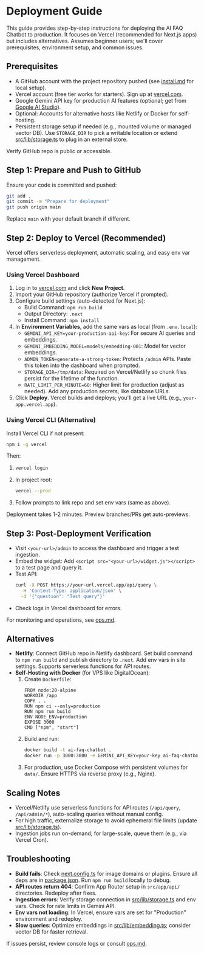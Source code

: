 # Deployment Guide

This guide provides step-by-step instructions for deploying the AI FAQ Chatbot to production. It focuses on Vercel (recommended for Next.js apps) but includes alternatives. Assumes beginner users; we'll cover prerequisites, environment setup, and common issues.

## Prerequisites

- A GitHub account with the project repository pushed (see [install.md](docs/install.md) for local setup).
- Vercel account (free tier works for starters). Sign up at [vercel.com](https://vercel.com).
- Google Gemini API key for production AI features (optional; get from [Google AI Studio](https://aistudio.google.com/app/apikey)).
- Optional: Accounts for alternative hosts like Netlify or Docker for self-hosting.
- Persistent storage setup if needed (e.g., mounted volume or managed vector DB). Use `STORAGE_DIR` to pick a writable location or extend [src/lib/storage.ts](../src/lib/storage.ts) to plug in an external store.

Verify GitHub repo is public or accessible.

## Step 1: Prepare and Push to GitHub

Ensure your code is committed and pushed:
```bash
git add .
git commit -m "Prepare for deployment"
git push origin main
```

Replace `main` with your default branch if different.

## Step 2: Deploy to Vercel (Recommended)

Vercel offers serverless deployment, automatic scaling, and easy env var management.

### Using Vercel Dashboard
1. Log in to [vercel.com](https://vercel.com) and click **New Project**.
2. Import your GitHub repository (authorize Vercel if prompted).
3. Configure build settings (auto-detected for Next.js):
   - Build Command: `npm run build`
   - Output Directory: `.next`
   - Install Command: `npm install`
4. In **Environment Variables**, add the same vars as local (from `.env.local`):
   - `GEMINI_API_KEY=your-production-api-key`: For secure AI queries and embeddings.
   - `GEMINI_EMBEDDING_MODEL=models/embedding-001`: Model for vector embeddings.
   - `ADMIN_TOKEN=generate-a-strong-token`: Protects `/admin` APIs. Paste this token into the dashboard when prompted.
   - `STORAGE_DIR=/tmp/data`: Required on Vercel/Netlify so chunk files persist for the lifetime of the function.
   - `RATE_LIMIT_PER_MINUTE=60`: Higher limit for production (adjust as needed).
   Add any production secrets, like database URLs.
5. Click **Deploy**. Vercel builds and deploys; you'll get a live URL (e.g., `your-app.vercel.app`).

### Using Vercel CLI (Alternative)
Install Vercel CLI if not present:
```bash
npm i -g vercel
```
Then:
1. ```bash
   vercel login
   ```
2. In project root:
   ```bash
   vercel --prod
   ```
3. Follow prompts to link repo and set env vars (same as above).

Deployment takes 1-2 minutes. Preview branches/PRs get auto-previews.

## Step 3: Post-Deployment Verification

- Visit `<your-url>/admin` to access the dashboard and trigger a test ingestion.
- Embed the widget: Add `<script src="<your-url>/widget.js"></script>` to a test page and query it.
- Test API: 
  ```bash
  curl -X POST https://your-url.vercel.app/api/query \
    -H 'Content-Type: application/json' \
    -d '{"question": "Test query"}'
  ```
- Check logs in Vercel dashboard for errors.

For monitoring and operations, see [ops.md](docs/ops.md).

## Alternatives

- **Netlify**: Connect GitHub repo in Netlify dashboard. Set build command to `npm run build` and publish directory to `.next`. Add env vars in site settings. Supports serverless functions for API routes.
- **Self-Hosting with Docker** (for VPS like DigitalOcean):
  1. Create `Dockerfile`:
     ```
     FROM node:20-alpine
     WORKDIR /app
     COPY . .
     RUN npm ci --only=production
     RUN npm run build
     ENV NODE_ENV=production
     EXPOSE 3000
     CMD ["npm", "start"]
     ```
  2. Build and run:
     ```bash
     docker build -t ai-faq-chatbot .
     docker run -p 3000:3000 -e GEMINI_API_KEY=your-key ai-faq-chatbot
     ```
  3. For production, use Docker Compose with persistent volumes for `data/`. Ensure HTTPS via reverse proxy (e.g., Nginx).

## Scaling Notes

- Vercel/Netlify use serverless functions for API routes (`/api/query`, `/api/admin/*`), auto-scaling queries without manual config.
- For high traffic, externalize storage to avoid ephemeral file limits (update [src/lib/storage.ts](../src/lib/storage.ts)).
- Ingestion jobs run on-demand; for large-scale, queue them (e.g., via Vercel Cron).

## Troubleshooting

- **Build fails**: Check [next.config.ts](next.config.ts) for image domains or plugins. Ensure all deps are in [package.json](package.json). Run `npm run build` locally to debug.
- **API routes return 404**: Confirm App Router setup in `src/app/api/` directories. Redeploy after fixes.
- **Ingestion errors**: Verify storage connection in [src/lib/storage.ts](../src/lib/storage.ts) and env vars. Check for rate limits in Gemini API.
- **Env vars not loading**: In Vercel, ensure vars are set for "Production" environment and redeploy.
- **Slow queries**: Optimize embeddings in [src/lib/embedding.ts](../src/lib/embedding.ts); consider vector DB for faster retrieval.

If issues persist, review console logs or consult [ops.md](docs/ops.md).
